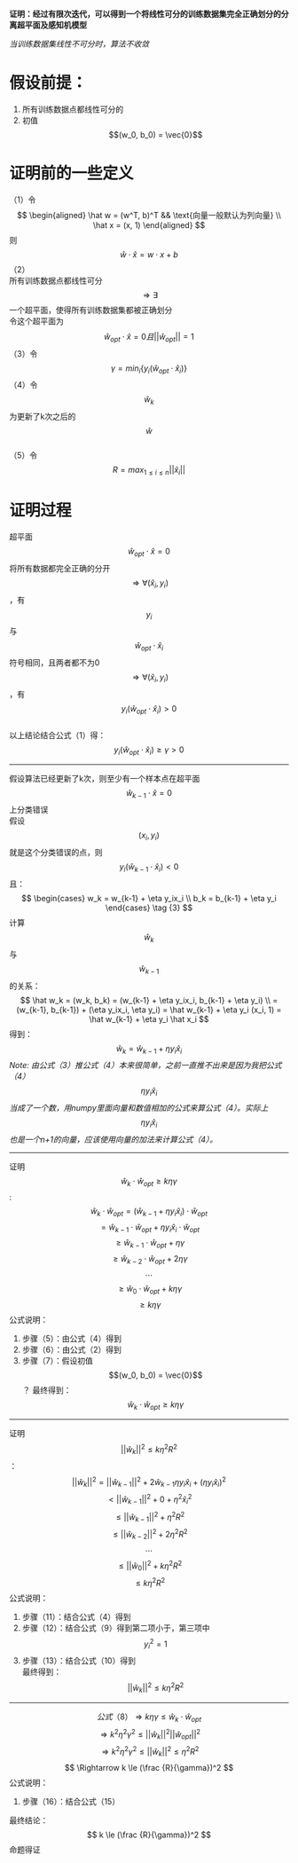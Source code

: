 **证明：经过有限次迭代，可以得到一个将线性可分的训练数据集完全正确划分的分离超平面及感知机模型** 

*当训练数据集线性不可分时，算法不收敛*  

# 假设前提：  
1. 所有训练数据点都线性可分的  
2. 初值$$(w_0, b_0) = \vec{0}$$


# 证明前的一些定义  

（1）令  
$$
\begin{aligned}
\hat w = (w^T, b)^T && \text{向量一般默认为列向量} \\
\hat x = (x, 1)
\end{aligned}
$$
则  
$$
\hat w \cdot \hat x = w \cdot x + b
$$
（2）  
所有训练数据点都线性可分  
$$\Rightarrow  \exists$$一个超平面，使得所有训练数据集都被正确划分  
令这个超平面为  
$$
\hat w_{opt} \cdot \hat x = 0  且 ||\hat w_{opt}|| = 1 \tag {15}
$$
（3）令  
$$
\gamma = min_i\{y_i(\hat w_{opt} \cdot \hat x_i)\}  \tag {1}
$$
（4）令$$\hat w_k$$为更新了k次之后的$$\hat w$$  
（5）令  
$$
R = max_{1 \le i \le n}||\hat x_i|| \tag {10}
$$
# 证明过程

超平面$$\hat w_{opt} \cdot \hat x = 0$$将所有数据都完全正确的分开  
$$\Rightarrow  \forall (\hat x_i, y_i)$$，有$$y_i$$与$$\hat w_{opt} \cdot \hat x_i$$符号相同，且两者都不为0  
$$\Rightarrow  \forall (\hat x_i, y_i)$$，有$$y_i(\hat w_{opt} \cdot \hat x_i)>0$$  
以上结论结合公式（1）得：  
$$
y_i(\hat w_{opt} \cdot \hat x_i) \ge \gamma \gt 0  \tag {2}
$$

-----------------------------------------

假设算法已经更新了k次，则至少有一个样本点在超平面$$\hat w_{k-1} \cdot \hat x = 0$$上分类错误  
假设$$(x_i, y_i)$$就是这个分类错误的点，则
$$
y_i(\hat w_{k-1} \cdot \hat x_i) < 0 \tag {9}
$$
且：
$$
\begin{cases}
w_k = w_{k-1} + \eta y_ix_i \\
b_k = b_{k-1} + \eta y_i
\end{cases} \tag {3}
$$
计算$$\hat w_{k}$$与$$\hat w_{k-1}$$的关系：  
$$
\hat w_k = (w_k, b_k) = (w_{k-1} + \eta y_ix_i, b_{k-1} + \eta y_i) \\
= (w_{k-1}, b_{k-1}) + (\eta y_ix_i, \eta y_i) = \hat w_{k-1} + \eta y_i (x_i, 1)
= \hat w_{k-1} + \eta y_i \hat x_i
$$
得到：  
$$
\hat w_k =  \hat w_{k-1} + \eta y_i \hat x_i \tag {4}
$$
*Note: 由公式（3）推公式（4）本来很简单，之前一直推不出来是因为我把公式（4）$$\eta y_i \hat x_i$$当成了一个数，用numpy里面向量和数值相加的公式来算公式（4）。实际上$$\eta y_i \hat x_i$$也是一个n+1的向量，应该使用向量的加法来计算公式（4）。*

----------------------------------

证明$$\hat w_k \cdot \hat w_{opt} \ge k \eta \gamma$$:  
$$
\hat w_k \cdot \hat w_{opt} = (\hat w_{k-1} + \eta y_i \hat x_i) \cdot \hat w_{opt}  \tag {5}
$$
$$
= \hat w_{k-1} \cdot \hat w_{opt} + \eta y_i \hat x_i \cdot \hat w_{opt} \tag {}
$$
$$
\ge \hat w_{k-1} \cdot \hat w_{opt} + \eta \gamma \tag {6}
$$
$$
\ge \hat w_{k-2} \cdot \hat w_{opt} + 2\eta \gamma
$$
$$
\cdots \tag {}
$$
$$
\ge \hat w_0 \cdot \hat w_{opt} + k\eta \gamma
$$
$$
\ge k\eta \gamma \tag {7}
$$
公式说明：  
1. 步骤（5）：由公式（4）得到  
2. 步骤（6）：由公式（2）得到  
3. 步骤（7）：假设初值$$(w_0, b_0) = \vec{0}$$？
最终得到：  
$$
\hat w_k \cdot \hat w_{opt} \ge k \eta \gamma \tag {8}
$$

---

证明$$||\hat w_k||^2 \le k \eta^2R^2$$：  
$$
||\hat w_k||^2 = ||\hat w_{k-1}||^2 + 2\hat w_{k-1}\eta y_i\hat x_i + (\eta y_i \hat x_i)^2 \tag {11}
$$
$$
\lt ||\hat w_{k-1}||^2 + 0 + \eta^2\hat x_i^2 \tag{12}
$$
$$
\le ||\hat w_{k-1}||^2 + \eta^2R^2 \tag{13}
$$
$$
\le ||\hat w_{k-2}||^2 + 2\eta^2R^2
$$
$$
\cdots
$$
$$
\le ||\hat w_{0}||^2 + k\eta^2R^2 \tag{13}
$$
$$
\le k\eta^2R^2
$$
公式说明：  
1. 步骤（11）：结合公式（4）得到   
2. 步骤（12）：结合公式（9）得到第二项小于，第三项中$$y_i^2=1$$  
3. 步骤（13）：结合公式（10）得到  
最终得到：  
$$
||\hat w_k||^2 \le k \eta^2R^2 \tag {14}
$$

---
$$
公式（8）\Rightarrow  k\eta\gamma \le \hat w_k \cdot \hat w_{opt}
$$
$$
\Rightarrow  k^2\eta^2\gamma^2 \le ||\hat w_k||^2||\hat w_{opt}||^2
$$
$$
\Rightarrow  k^2\eta^2\gamma^2 \le ||\hat w_k||^2 \le \eta^2R^2 \tag {16}
$$
$$
\Rightarrow  k \le (\frac {R}{\gamma})^2
$$
公式说明：  
1. 步骤（16）：结合公式（15）  

最终结论：  
$$
k \le (\frac {R}{\gamma})^2
$$
命题得证